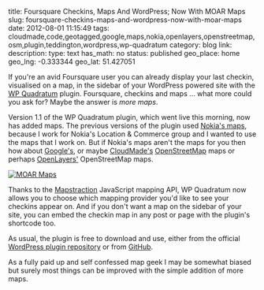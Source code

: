 title: Foursquare Checkins, Maps And WordPress; Now With MOAR Maps
slug: foursquare-checkins-maps-and-wordpress-now-with-moar-maps
date: 2012-08-01 11:15:49
tags: cloudmade,code,geotagged,google,maps,nokia,openlayers,openstreetmap,osm,plugin,teddington,wordpress,wp-quadratum
category: blog
link: 
description: 
type: text
has_math: no
status: published
geo_place: home
geo_lng: -0.333344
geo_lat: 51.427051

If you're an avid Foursquare user you can already display your last checkin, visualised on a map, in the sidebar of your WordPress powered site with the [WP Quadratum](http://wordpress.org/extend/plugins/wp-quadratum/ "http://wordpress.org/extend/plugins/wp-quadratum/") plugin. Foursquare, checkins and maps ... what more could you ask for? Maybe the answer is *more maps*.

Version 1.1 of the WP Quadratum plugin, which went live this morning, now has added maps. The previous versions of the plugin used [Nokia's maps](http://maps.nokia.com "http://maps.nokia.com"), because I work for Nokia's Location & Commerce group and I wanted to use the maps that I work on. But if Nokia's maps aren't the maps for you then how about [Google's](https://maps.google.com "https://maps.google.com"), or maybe [CloudMade's](http://cloudmade.com "http://cloudmade.com") [OpenStreetMap](http://www.openstreetmap.org "http://www.openstreetmap.org") maps or perhaps [OpenLayers'](http://openlayers.org "http://openlayers.org") OpenStreetMap maps.

<!-- TEASER_END -->

[![](/wp-content/uploads/2012/08/MOAR-Maps.jpg "MOAR Maps")](/wp-content/uploads/2012/08/MOAR-Maps.jpg "/wp-content/uploads/2012/08/MOAR-Maps.jpg")

Thanks to the [Mapstraction](http://mapstraction.com "http://mapstraction.com") JavaScript mapping API, WP Quadratum now allows you to choose which mapping provider you'd like to see your checkins appear on. And if you don't want a map on the sidebar of your site, you can embed the checkin map in any post or page with the plugin's shortcode too.

As usual, the plugin is free to download and use, either from the official [WordPress plugin repository](http://wordpress.org/extend/plugins/wp-quadratum/ "http://wordpress.org/extend/plugins/wp-quadratum/") or from [GitHub](https://github.com/vicchi/wp-quadratum/ "https://github.com/vicchi/wp-quadratum/").

As a fully paid up and self confessed map geek I may be somewhat biased but surely most things can be improved with the simple addition of more maps.





